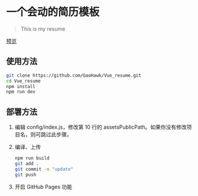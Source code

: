 # 一个会动的简历模板

> This is my resume

[预览](https://gaohawk.github.io/Vue_resume/mainPage.html)

## 使用方法

``` bash
git clone https://github.com/GaoHawk/Vue_resume.git
cd Vue_resume
npm install
npm run dev
```

## 部署方法


1. 编辑 config/index.js，修改第 10 行的 assetsPublicPath。如果你没有修改项目名，则可跳过此步骤。

2. 编译、上传
    ``` bash
    npm run build
    git add .
    git commit -m "update"
    git push
    ```

3. 开启 GitHub Pages 功能

